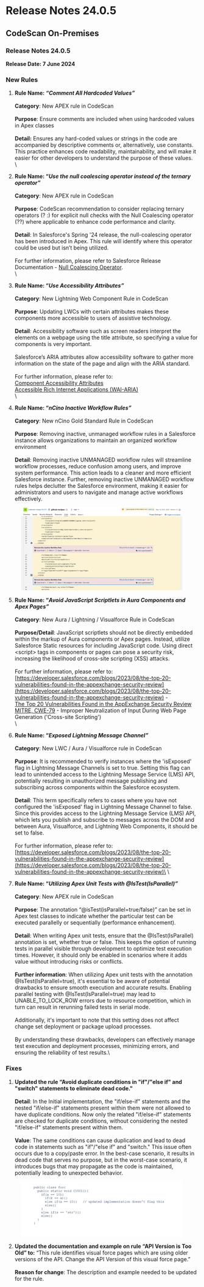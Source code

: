 # Release Notes 24.0.5

## CodeScan On-Premises

### Release Notes 24.0.5

**Release Date: 7 June 2024**

### New Rules

1. **Rule Name:&#x20;**_**“Comment All Hardcoded Values”**_\
   \
   **Category**: New APEX rule in CodeScan\
   \
   **Purpose**: Ensure comments are included when using hardcoded values in Apex classes\
   \
   **Detail:** Ensures any hard-coded values or strings in the code are accompanied by descriptive comments or, alternatively, use constants. This practice enhances code readability, maintainability, and will make it easier for other developers to understand the purpose of these values.\
   \

2. **Rule Name: “**_**Use the null coalescing operator instead of the ternary operator”**_\
   \
   **Category**: New APEX rule in CodeScan\
   \
   **Purpose**: CodeScan recommendation to consider replacing ternary operators (? :) for explicit null checks with the Null Coalescing operator (??) where applicable to enhance code performance and clarity.\
   \
   **Detail**: In Salesforce's Spring '24 release, the null-coalescing operator has been introduced in Apex. This rule will identify where this operator could be used but isn’t being utilized.\
   \
   For further information, please refer to Salesforce Release Documentation - [Null Coalescing Operator](https://developer.salesforce.com/docs/atlas.en-us.apexcode.meta/apexcode/langCon_apex_NullCoalescingOperator.htm). \
   \

3. **Rule Name: “**_**Use Accessibility Attributes”**_\
   \
   **Category**: New Lightning Web Component Rule in CodeScan\
   \
   **Purpose**: Updating LWCs with certain attributes makes these components more accessible to users of assistive technology.\
   \
   **Detail**: Accessibility software such as screen readers interpret the elements on a webpage using the title attribute, so specifying a value for components is very important.\
   \
   Salesforce’s ARIA attributes allow accessibility software to gather more information on the state of the page and align with the ARIA standard.\
   \
   For further information, please refer to: \
   [Component Accessibility Attributes](https://developer.salesforce.com/docs/platform/lwc/guide/create-components-accessibility-attributes.html)\
   [Accessible Rich Internet Applications (WAI-ARIA)](https://w3c.github.io/aria/)\
   \

4. **Rule Name: “**_**nCino Inactive Workflow Rules”**_\
   \
   **Category**: New nCino Gold Standard Rule in CodeScan\
   \
   **Purpose**: Removing inactive, unmanaged workflow rules in a Salesforce instance allows organizations to maintain an organized workflow environment\
   \
   **Detail**: Removing inactive UNMANAGED workflow rules will streamline workflow processes, reduce confusion among users, and improve system performance. This action leads to a cleaner and more efficient Salesforce instance. Further, removing inactive UNMANAGED workflow rules helps declutter the Salesforce environment, making it easier for administrators and users to navigate and manage active workflows effectively.

<div align="left" data-full-width="false"><figure><img src="../../../../../../.gitbook/assets/image (19) (1) (1) (1) (1) (1) (1) (1) (1) (1) (1) (1) (1) (1) (1) (1) (1) (1) (1) (1).png" alt=""><figcaption></figcaption></figure></div>



5. **Rule Name: “**_**Avoid JavaScript Scriptlets in Aura Components and Apex Pages”**_\
   \
   **Category**: New Aura / Lightning / Visualforce Rule in CodeScan\
   \
   **Purpose/Detail**: JavaScript scriptlets should not be directly embedded within the markup of Aura components or Apex pages. Instead, utilize Salesforce Static resources for including JavaScript code. Using direct \<script> tags in components or pages can pose a security risk, increasing the likelihood of cross-site scripting (XSS) attacks.\
   \
   For further information, please refer to: [https://developer.salesforce.com/blogs/2023/08/the-top-20-vulnerabilities-found-in-the-appexchange-security-review](https://developer.salesforce.com/blogs/2023/08/the-top-20-vulnerabilities-found-in-the-appexchange-security-review) - \
   [The Top 20 Vulnerabilities Found in the AppExchange Security Review](https://developer.salesforce.com/blogs/2023/08/the-top-20-vulnerabilities-found-in-the-appexchange-security-review)\
   [MITRE, CWE-79](https://cwe.mitre.org/data/definitions/79.html) - Improper Neutralization of Input During Web Page Generation ('Cross-site Scripting')\
   \

6. **Rule Name: “**_**Exposed Lightning Message Channel”**_\
   \
   **Category**: New LWC / Aura / Visualforce rule in CodeScan\
   \
   **Purpose**: It is recommended to verify instances where the 'isExposed' flag in Lightning Message Channels is set to true. Setting this flag can lead to unintended access to the Lightning Message Service (LMS) API, potentially resulting in unauthorized message publishing and subscribing across components within the Salesforce ecosystem.\
   \
   **Detail**: This term specifically refers to cases where you have not configured the 'isExposed' flag in Lightning Message Channel to false. Since this provides access to the Lightning Message Service (LMS) API, which lets you publish and subscribe to messages across the DOM and between Aura, Visualforce, and Lightning Web Components, it should be set to false.\
   \
   For further information, please refer to: [https://developer.salesforce.com/blogs/2023/08/the-top-20-vulnerabilities-found-in-the-appexchange-security-review](https://developer.salesforce.com/blogs/2023/08/the-top-20-vulnerabilities-found-in-the-appexchange-security-review)\
   \

7. **Rule Name: “**_**Utilizing Apex Unit Tests with @IsTest(IsParallel)”**_\
   \
   **Category**: New APEX rule in CodeScan\
   \
   **Purpose**:  The annotation “@isTest(isParallel=true/false)” can be set in Apex test classes to indicate whether the particular test can be executed parallelly or sequentially (performance enhancement).\
   \
   **Detail**:  When writing Apex unit tests, ensure that the @IsTest(IsParallel) annotation is set, whether true or false. This keeps the option of running tests in parallel visible through development to optimize test execution times. However, it should only be enabled in scenarios where it adds value without introducing risks or conflicts.\
   \
   **Further information**: When utilizing Apex unit tests with the annotation @IsTest(IsParallel=true), it's essential to be aware of potential drawbacks to ensure smooth execution and accurate results. Enabling parallel testing with @IsTest(IsParallel=true) may lead to UNABLE\_TO\_LOCK\_ROW errors due to resource competition, which in turn can result in rerunning failed tests in serial mode. \
   \
   Additionally, it's important to note that this setting does not affect change set deployment or package upload processes. \
   \
   By understanding these drawbacks, developers can effectively manage test execution and deployment processes, minimizing errors, and ensuring the reliability of test results.\


### Fixes

1. **Updated the rule “Avoid duplicate conditions in "if"/"else if" and "switch" statements to eliminate dead code."**  \
   \
   **Detail**:  In the Initial implementation, the "if/else-if" statements and the nested "if/else-if" statements present within them were not allowed to have duplicate conditions. Now only the related "if/else-if" statements are checked for duplicate conditions, without considering the nested "if/else-if" statements present within them.\
   \
   **Value**: The same conditions can cause duplication and lead to dead code in statements such as "if"/"else if" and "switch." This issue often occurs due to a copy/paste error. In the best-case scenario, it results in dead code that serves no purpose, but in the worst-case scenario, it introduces bugs that may propagate as the code is maintained, potentially leading to unexpected behavior.

<figure><img src="../../../../../../.gitbook/assets/image (2) (1) (1) (1) (1) (1) (1) (1) (1) (1) (1) (1) (1) (1) (1) (1) (1) (1) (1) (1) (1) (1) (1) (1) (1) (1) (1) (1) (1) (1) (1) (1) (1) (1) (1) (1) (1) (1) (1) (1) (1) (1) (1) (1) (1) (1) (1) (1) (1) (1) (1) (1) (1) (1) (1) (1) (1) (1) (1) (1).png" alt=""><figcaption></figcaption></figure>



2. **Updated the documentation and example on rule “API Version is Too Old” to:** “This rule identifies visual force pages which are using older versions of the API. Change the API Version of this visual force page.”\
   \
   **Reason for change**: The description and example needed to be updated for the rule.

